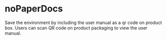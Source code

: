 # noPaperDocs

Save the environment by including the user manual as a qr code on product box. 
Users can scan QR code on product packaging to view the user manual.
